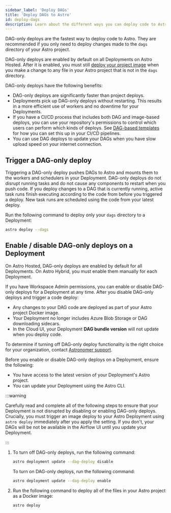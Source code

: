 ```yaml
---
sidebar_label: 'Deploy DAGs'
title: 'Deploy DAGs to Astro'
id: deploy-dags
description: Learn about the different ways you can deploy code to Astro.
---
```


DAG-only deploys are the fastest way to deploy code to Astro. They are recommended if you only need to deploy changes made to the `dags` directory of your Astro project.

DAG-only deploys are enabled by default on all Deployments on Astro Hosted. After it is enabled, you must still [deploy your project image](deploy-project-image.md) when you make a change to any file in your Astro project that is not in the `dags` directory.

DAG-only deploys have the following benefits:

- DAG-only deploys are significantly faster than project deploys.
- Deployments pick up DAG-only deploys without restarting. This results in a more efficient use of workers and no downtime for your Deployments.
- If you have a CI/CD process that includes both DAG and image-based deploys, you can use your repository's permissions to control which users can perform which kinds of deploys. See [DAG-based templates](https://docs.astronomer.io/astro/ci-cd-templates/template-overview#dag-based-templates) for how you can set this up in your CI/CD pipelines.
- You can use DAG deploys to update your DAGs when you have slow upload speed on your internet connection.

## Trigger a DAG-only deploy

Triggering a DAG-only deploy pushes DAGs to Astro and mounts them to the workers and schedulers in your Deployment. DAG-only deploys do not disrupt running tasks and do not cause any components to restart when you push code. If you deploy changes to a DAG that is currently running, active task runs finish executing according to the code from before you triggered a deploy. New task runs are scheduled using the code from your latest deploy.

Run the following command to deploy only your `dags` directory to a Deployment:

```sh
astro deploy --dags
```

## Enable / disable DAG-only deploys on a Deployment

On Astro Hosted, DAG-only deploys are enabled by default for all Deployments. On Astro Hybrid, you must enable them manually for each Deployment. 

If you have Workspace Admin permissions, you can enable or disable DAG-only deploys for a Deployment at any time. After you disable DAG-only deploys and trigger a code deploy: 

- Any changes to your DAG code are deployed as part of your Astro project Docker image.
- Your Deployment no longer includes Azure Blob Storage or DAG downloading sidecars.
- In the Cloud UI, your Deployment **DAG bundle version** will not update when you deploy code. 

To determine if turning off DAG-only deploy functionality is the right choice for your organization, contact [Astronomer support](https://cloud.astronomer.io/support). 

Before you enable or disable DAG-only deploys on a Deployment, ensure the following:

- You have access to the latest version of your Deployment's Astro project.
- You can update your Deployment using the Astro CLI. 

:::warning

Carefully read and complete all of the following steps to ensure that your Deployment is not disrupted by disabling or enabling DAG-only deploys. Crucially, you must trigger an image deploy to your Astro Deployment using `astro deploy` immediately after you apply the setting. If you don't, your DAGs will be not be available in the Airflow UI until you update your Deployment.

:::

1. To turn off DAG-only deploys, run the following command:

    ```sh
    astro deployment update --dag-deploy disable
    ```

    To turn on DAG-only deploys, run the following command:

    ```sh
    astro deployment update --dag-deploy enable
    ```

2. Run the following command to deploy all of the files in your Astro project as a Docker image:

    ```sh
    astro deploy
    ```